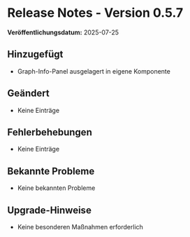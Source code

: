 # Release Notes - Version 0.5.7

**Veröffentlichungsdatum:** 2025-07-25

## Hinzugefügt
- Graph-Info-Panel ausgelagert in eigene Komponente

## Geändert
- Keine Einträge

## Fehlerbehebungen
- Keine Einträge

## Bekannte Probleme
- Keine bekannten Probleme

## Upgrade-Hinweise
- Keine besonderen Maßnahmen erforderlich
